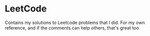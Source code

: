 # LeetCode
Contains my solutions to Leetcode problems that I did. For my own reference, and if the comments can help others, that's great too
